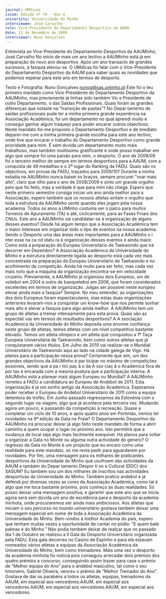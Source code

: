 ```yaml
---
journal: UMdicas
issue: Edição nº 74 - Ano 4
university: Universidade do Minho
interviewee: José Carvalho
role: Vice-Presidente do Departamento Desportivo da AAUM
date: 11 de Novembro de 2009
interviewer: Nuno Gonçalves
---
```


Entrevista ao Vice-Presidente
do Departamento Desportivo da AAUMinho, José Carvalho
No início de mais um ano lectivo a AAUMinho está já em
preparação do novo ano desportivo. Após um ano transacto de
grandes sucessos, a fasquia elevou-se. O UMdicas foi falar com o
Vice-Presidente do Departamento Desportivo da AAUM para saber quais as
novidades que podemos esperar para este ano em termos de desporto.

Texto e Fotografia: Nuno Gonçalves
nunog@sas.uminho.pt
Este foi o teu primeiro mandato
como Vice-Presidente do
Departamento Desportivo da
AAUMinho, mas previamente já
tinhas sido também Vic e Presidente de outro Departamento,
o das Saídas Profissionais. Quais
foram as grandes diferenças que
notaste na “transição de pastas”?
No Depar tamento de saídas
profissionais pude ter a minha
primeira grande experiência na
Associação Académica, foi um
departamento no qual aprendi muito
e consegui ganhar algum traquejo
para poder encarar outros
objectivos. Neste mandato foi-me
proposto o Departamento
Desportivo e de imediato deparei-me com a minha primeira grande
escolha para este ano lectivo, onde
tive que encarar o trabalho do
Departamento Desportivo como
grande prioridade para mim. É sem
duvida um departamento muito
mais trabalhoso, mas também
muitíssimo gratificante e onde
posso trabalhar em algo que sempre
foi uma paixão para mim, o
desporto.
O ano de 2008/09 foi o terceiro
melhor de sempre em termos
desportivos para a AAUM, com a
conquista de 49 medalhas e o 2º
lugar do Ranking da FADU. Quais
são os objectivos, em provas da
FADU, traçados para 2009/10?
Durante a minha estadia na
AAUMinho nunca baixei os braços,
sempre procurei “voar mais alto”,
claro que olho para o ano de
2008/2009 e sinto um grande
orgulho pelo que foi feito, mas a
verdade é que para mim não chega.
Espero que neste primeiro semestre
consiga iniciar um ano ainda melhor
para a Associação, espero também
que os nossos
atletas sintam o orgulho que toda a
estrutura da AAUMinho sente
quando eles jogam pela nossa
academia.
Todos os anos a UMinho costuma
ser o palco para muitos Torneios de
Apuramento (TA) e até,
ciclicamente, para as Fases Finais
dos CNUs. Este ano a AAUMinho vai
candidatar-se à organização de
alguns desses eventos?
Desde há algum tempo que a
Associação Académica tem o maior
interesse em organizar todo o tipo
de eventos na nossa academia.
Sendo o Desporto uma das áreas
mais importantes para a AAUMinho o
i nter esse na ca nd idatu ra à
organização desses eventos é ainda
maior.
Como está a preparação do
Europeu Universitário de
Taekwondo que irá decorrer em
Dezembro?
A Associação Académica da
Universidade do Minho e a estrutura
directamente ligada ao desporto
está cada vez mais concentrada na
preparação do Europeu
Universitário de Taekwondo e no
acolhimento da competição. Ainda
há muito para ser feito, mas cada vez
mais noto que a máquina da
organização encontra-se em
velocidade cruzeiro.
Previamente, a AAUMinho já
organizou dois Europeus, um de
voleibol em 2004 e outro de
basquetebol em 2006, que foram
considerados excelentes em
termos de organização. Julgas ser
possível neste europeu elevar
ainda mais a fasquia?
Sempre. No meu entender, as
organizações dos dois Europeus
foram espectaculares, mas estas
duas organizações anteriores
levaram-nos a conquistar um know-how que nos permite sonhar mais
alto e elevar a fasquia para algo
ainda melhor.
A AAUMinho tem um grupo de
atletas a treinar intensamente para
esta prova. Quais são as
expectati vas em termos de
resultados desportivos?
A A ssociação Académica da
Universidade do Minho deposita
uma enorme confiança neste grupo
de atletas, temos atletas
com um
nível competitivo bastante elevado.
Temos um atleta olímpico e um
atleta que conquistou a 1º Taça
Europeia Universitária de
Taekwondo, bem como outros
atletas que já conquistaram vários
títulos.
Em Julho de 2010 vai realizar-se o
Mundial Universitário de
Taekwondo aqui ao lado na cidade
galega de Vigo. Há planos para a
participação nessa prova?
Certamente que sim, um dos
grandes objectivos da AAUMinho é
par ticipar no máximo de
competições possíveis, sendo que a
pa r tici paç ã o da A sso ciaç ã o
Académica fora de por tas é
encarada com a mesma postura que
a participação interna.
A AAUMinho está a planear
mais algum Europeu ou Mundial?
A AAUMinho remeteu à FADU a
candidatura ao Europeu de Andebol
de 2011. Esta organização é já um
sonho antigo da Associação
Académica. Esperamos poder
receber o Europeu de Andebol
Universitário de 2011 como a equipa
detentora do troféu. Em Junho
passado regressamos da Eslovénia
com o segundo lugar na viagem, algo
que já acontece pela terceira vez.
Mudando agora um pouco, e
passando da competição à
recreação. Quase a completar um
ciclo de 10 anos, e após quatro
anos em Portimão, iremos ter
novidades na 9ª edição da Gata na
Praia?
O Departamento Desportivo da
AAUMinho irá procurar deixar já algo
feito neste mandato de forma a abrir
caminho a quem ocupar o lugar no
próximo ano. Isto permitirá que a
mudança de local seja algo mais
facilmente exequível.
Há planos para voltar a organizar a
Gata no Monte ou alguma outra
actividade do género?
O regresso da Gata no Monte é um
projecto que eu encaro como uma
realidade para este mandato, só me
resta pedir para aguardarem por
novidades.
Por fim, uma mensagem para os
milhares de praticantes
desportivos da Universidade do
Minho que usufruem das
actividades da AAUM e também do
Depar tamento Despor ti vo e
Cultural (DDC) dos SASUM?
Eu também sou um dos milhares de
inscritos nas actividades
desportivas da Universidade do
Minho. Também pratico andebol e já
defendi por diversas vezes as cores
da Associação
Académica, como tal
é algo que me toca bastante
próximo, pois conheço as duas
realidades.
Só posso deixar uma mensagem
positiva, e garantir que este ano que
se inicia agora será sem dúvida um
ano de excelência para o desporto
da academia minhota, onde
procuraremos ser ainda mais
ambiciosos.
Aos atletas que iniciam o seu
percurso no mundo universitário
gostava também deixar uma
mensagem especial em nome de
toda a Associação Académica da
Universidade do Minho. Bem-vindos
à melhor Academia do país, espero
que tenham muitas vezes a
oportunidade de cantar no pódio: “E
quem bate palmas é do Minho.”
Não podia também deixar de realçar
que no passado dia 1 de Outubro se
realizou a II Gala do Desporto
Universitário organizada pela FADU.
Esta gala decorreu no Casino de
Espinho e para ela estavam
nomeados vários atletas e equipas
da Associação Académica da
Universidade do Minho, bem como
treinadores. Mais uma vez o
desporto da academia minhota foi
noticia pois conseguiu arrecadar
dois prémios dos quatro prémios a
concurso, conseguindo assim trazer
para casa o prémio de “Melhor
equipa do Ano” para o andebol
masculino, tal como o seu timoneiro,
Gabriel Oliveira, venceu o prémio de
“Melhor Treinador do Ano”. Gostava
de dar os parabéns a todos os
atletas, equipas, treinadores da
AAUM, em especial aos vencedores.AAUM, em especial aos vencedores.AAUM, em especial aos vencedores.AAUM, em especial aos vencedores.